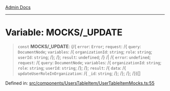 [Admin Docs](/)

***

# Variable: MOCKS/_UPDATE

> `const` **MOCKS/_UPDATE**: (/{ `error`: `Error`; `request`: /{ `query`: `DocumentNode`; `variables`: /{ `organizationId`: `string`; `role`: `string`; `userId`: `string`; /}; /}; `result`: `undefined`; /} /| /{ `error`: `undefined`; `request`: /{ `query`: `DocumentNode`; `variables`: /{ `organizationId`: `string`; `role`: `string`; `userId`: `string`; /}; /}; `result`: /{ `data`: /{ `updateUserRoleInOrganization`: /{ `_id`: `string`; /}; /}; /}; /})[]

Defined in: [src/components/UsersTableItem/UserTableItemMocks.ts:55](https://github.com/PalisadoesFoundation/talawa-admin/blob/main/src/components/UsersTableItem/UserTableItemMocks.ts#L55)
